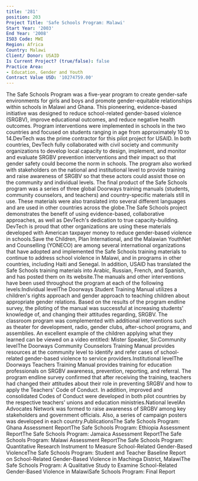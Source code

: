 ```yaml
---
title: '281'
position: 203
Project Title: 'Safe Schools Program: Malawi'
Start Year: '2003'
End Year: '2008'
ISO3 Code: MWI
Region: Africa
Country: Malawi
Client/ Donor: USAID
Is Current Project? (true/false): false
Practice Area:
- Education, Gender and Youth
Contract Value USD: '10274759.00'
---
```


The Safe Schools Program was a five-year program to create gender-safe environments for girls and boys and promote gender-equitable relationships within schools in Malawi and Ghana. This pioneering, evidence-based initiative was designed to reduce school-related gender-based violence (SRGBV), improve educational outcomes, and reduce negative health outcomes. Program interventions were implemented in schools in the two countries and focused on students ranging in age from approximately 10 to 14.DevTech was the prime contractor for this pilot project for USAID. In both countries, DevTech fully collaborated with civil society and community organizations to develop local capacity to design, implement, and monitor and evaluate SRGBV prevention interventions and their impact so that gender safety could become the norm in schools. The program also worked with stakeholders on the national and institutional level to provide training and raise awareness of SRGBV so that these actors could assist those on the community and individual levels. The final product of the Safe Schools program was a series of three global Doorways training manuals (students, community counselors, and teachers) and country-specific materials still in use. These materials were also translated into several different languages and are used in other countries across the globe.The Safe Schools project demonstrates the benefit of using evidence-based, collaborative approaches, as well as DevTech's dedication to true capacity-building. DevTech is proud that other organizations are using these materials developed with American taxpayer money to reduce gender-based violence in schools.Save the Children, Plan International, and the Malawian YouthNet and Counselling (YONECO) are among several international organizations that have adopted and implemented the Safe Schools training materials to continue to address school violence in Malawi, and in programs in other countries, including Haiti and Senegal. In addition, USAID has translated the Safe Schools training materials into Arabic, Russian, French, and Spanish, and has posted them on its website.The manuals and other interventions have been used throughout the program at each of the following levels:Individual levelThe Doorways Student Training Manual utilizes a children's rights approach and gender approach to teaching children about appropriate gender relations. Based on the results of the program endline survey, the piloting of the manual was successful at increasing students' knowledge of, and changing their attitudes regarding, SRGBV. The classroom program was complemented with additional interventions such as theater for development, radio, gender clubs, after-school programs, and assemblies. An excellent example of the children applying what they learned can be viewed on a video entitled: Mister Speaker, Sir.Community levelThe Doorways Community Counselors Training Manual provides resources at the community level to identify and refer cases of school-related gender-based violence to service providers.Institutional levelThe Doorways Teachers Training Manual provides training for education professionals on SRGBV awareness, prevention, reporting, and referral. The program endline survey confirmed that after receiving the training, teachers had changed their attitudes about their role in preventing SRGBV and how to apply the Teachers' Code of Conduct. In addition, improved and consolidated Codes of Conduct were developed in both pilot countries by the respective teachers' unions and education ministries.National levelAn Advocates Network was formed to raise awareness of SRGBV among key stakeholders and government officials. Also, a series of campaign posters was developed in each country.PublicationsThe Safe Schools Program: Ghana Assessment ReportThe Safe Schools Program: Ethiopia Assessment ReportThe Safe Schools Program: Jamaica Assessment ReportThe Safe Schools Program: Malawi Assessment ReportThe Safe Schools Program: Quantitative Research Instrument to Measure School-Related Gender-Based ViolenceThe Safe Schools Program: Student and Teacher Baseline Report on School-Related Gender-Based Violence in Machinga District, MalawiThe Safe Schools Program: A Qualitative Study to Examine School-Related Gender-Based Violence in MalawiSafe Schools Program: Final Report